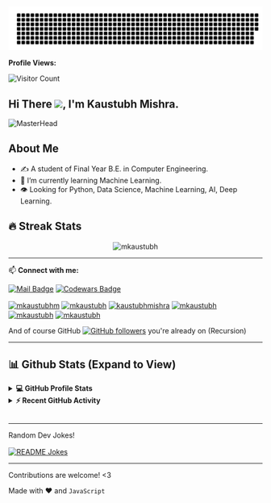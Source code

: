 ![ds](gitartwork.svg)

**Profile Views:**

![Visitor Count](https://profile-counter.glitch.me/{Kaustubh3Mishra}/count.svg)
<!-- ![](https://komarev.com/ghpvc/?username=mkaustubh&color=blueviolet) -->

## Hi There <img src="https://user-images.githubusercontent.com/69445549/117252456-9c2b2280-ae63-11eb-8c0a-99fe28ac33a8.gif" width="30px">, I'm Kaustubh Mishra.

<!-- <p align="center">
 <a href="https://github.com/DenverCoder1/readme-typing-svg"><img src="https://readme-typing-svg.herokuapp.com?lines=Computer+Science+Student;Web+Developer;DS%20|%20AI%20|%20ML%20Enthusiast;Graphic%20Designer;Always%20learning%20new%20things&center=true&width=500&height=50&font=georgia"></a>
</p> -->

![MasterHead](https://www.security.ky/wp-content/uploads/2016/05/Business-Gif.gif)



## **About Me**
- ✍️ A student of Final Year B.E. in Computer Engineering.
- 🌱 I’m currently learning Machine Learning.
- :eye: Looking for Python, Data Science, Machine Learning, AI, Deep Learning.



## 🔥 Streak Stats

<p align="center"><img align="center" src="https://github-readme-streak-stats.herokuapp.com/?user=mkaustubh&theme=tokyonight" alt="mkaustubh" /></p>




<!-- ## :sparkling_heart: Support my projects

If you are using this project and are happy with it or just want to encourage me to continue creating stuff, there are few ways you can do it :-

- Giving proper credit :D
- Starring and sharing the project :rocket:
- [![paypal.me/mkaustubhm](https://ionicabizau.github.io/badges/paypal.svg)](https://www.paypal.me/mkaustubhm) - You can make one-time donations. I'll probably buy a ~~coffee~~ tea. :tea:

Thanks! :heart: -->

---

📫 **Connect with me:**

[![Mail Badge](https://img.shields.io/badge/-Kaustubh%20Mishra-c0392b?style=flat&labelColor=c0392b&logo=gmail&logoColor=white)](mailto:kaustubhmishra2001@gmail.com) [![Codewars Badge](https://www.codewars.com/users/mkaustubh/badges/micro)](https://www.codewars.com/users/mkaustubh)

<p align="left">
<a href="https://linkedin.com/in/mkaustubhm" target="blank"><img align="center" src="https://raw.githubusercontent.com/rahuldkjain/github-profile-readme-generator/master/src/images/icons/Social/linked-in-alt.svg" alt="mkaustubhm" height="30" width="40" /></a>
<a href="https://kaggle.com/mkaustubh" target="blank"><img align="center" src="https://raw.githubusercontent.com/rahuldkjain/github-profile-readme-generator/master/src/images/icons/Social/kaggle.svg" alt="mkaustubh" height="30" width="40" /></a>
<a href="https://www.codechef.com/users/kaustubhmishra" target="blank"><img align="center" src="https://cdn.jsdelivr.net/npm/simple-icons@3.1.0/icons/codechef.svg" alt="kaustubhmishra" height="30" width="40" /></a>
<a href="https://www.hackerrank.com/mkaustubh" target="blank"><img align="center" src="https://raw.githubusercontent.com/rahuldkjain/github-profile-readme-generator/master/src/images/icons/Social/hackerrank.svg" alt="mkaustubh" height="30" width="40" /></a>
<a href="https://www.leetcode.com/mkaustubh" target="blank"><img align="center" src="https://raw.githubusercontent.com/rahuldkjain/github-profile-readme-generator/master/src/images/icons/Social/leet-code.svg" alt="mkaustubh" height="30" width="40" /></a>
<a href="https://www.hackerearth.com/mkaustubh" target="blank"><img align="center" src="https://raw.githubusercontent.com/rahuldkjain/github-profile-readme-generator/master/src/images/icons/Social/hackerearth.svg" alt="mkaustubh" height="30" width="40" /></a>
</p>

And of course GitHub [![GitHub followers](https://img.shields.io/github/followers/mkaustubh.svg?style=social)](https://github.com/mkaustubh) you're already on (Recursion) 

---

## 📊 Github Stats (Expand to View)

<details> 
  <summary><b>💻 GitHub Profile Stats</b></summary>
  <br/>
  <p align="center">
    <a href="https://github.com/mkaustubh"><img align="center" src="https://github-readme-stats.vercel.app/api?username=mkaustubh&show_icons=true&locale=en&theme=tokyonight" alt="mkaustubh" height="192px"/></a>
	</p>
	<p  align="center">
	  <img src="https://github-readme-stats.vercel.app/api/top-langs?username=mkaustubh&show_icons=true&locale=en&layout=compact&theme=tokyonight" alt="mkaustubh" height="192px"/>
	</p>
  <br/>
  <b>Note:</b> Top languages is only a metric of the languages my public code consists of and doesn't reflect experience or skill level.
  </p>
</details>

<details>
  <summary><b>⚡ Recent GitHub Activity</b></summary>
  <br/>
   <a href="https://github.com/mkaustubh"><img alt="Kaustubh's Activity Graph" src="https://activity-graph.herokuapp.com/graph?username=mkaustubh&custom_title=Kaustubh%20Mishra's%20Contribution%20Graph&theme=react-dark" /></a>
  <br/>

</details>

<br/>

---

Random Dev Jokes!<br>

<a href="https://readme-jokes.vercel.app"><img align="center" src="https://readme-jokes.vercel.app/api?bgColor=%23073b4c&textColor=%2306d6a0&aColor=%2306d6a0&borderColor=%2306d6a0" alt="README Jokes"></a>

---
Contributions are welcome! <3

Made with :heart: and `JavaScript`

